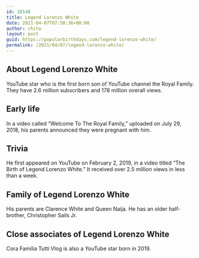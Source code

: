 ```yaml
---
id: 10148
title: Legend Lorenzo White
date: 2021-04-07T07:50:36+00:00
author: chito
layout: post
guid: https://popularbirthdays.com/legend-lorenzo-white/
permalink: /2021/04/07/legend-lorenzo-white/
---
```

<!--Content-->


          
          
## About Legend Lorenzo White



  YouTube star who is the first born son of YouTube channel the Royal Family. They have 2.6 million subscribers and 178 million overall views. 

                
                
## Early life



  In a video called &#8220;Welcome To The Royal Family,&#8221; uploaded on July 29, 2018, his parents announced they were pregnant with him. 

                
                
## Trivia



  He first appeared on YouTube on February 2, 2019, in a video titled &#8220;The Birth of Legend Lorenzo White.&#8221; It received over 2.5 million views in less than a week. 

                
                
## Family of Legend Lorenzo White



  His parents are Clarence White and Queen Naija. He has an older half-brother, Christopher Sails Jr.

                
                
## Close associates of Legend Lorenzo White



  Cora Familia Tutti Vlog is also a YouTube star born in 2019. 

          
          